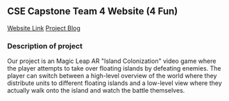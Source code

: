## CSE Capstone Team 4 Website (4 Fun) 

[Website Link](https://cse-vr-capstone-team-4.github.io/4-Fun/)
[Project Blog](https://cse-vr-capstone-team-4.github.io/Island-Warfare/)

### Description of project

Our project is an Magic Leap AR "Island Colonization" video game where the player attempts to take over floating islands by defeating enemies. The player can switch between a high-level overview of the world where they distribute units to different floating islands and a low-level view where they actually walk onto the island and watch the battle themselves.
